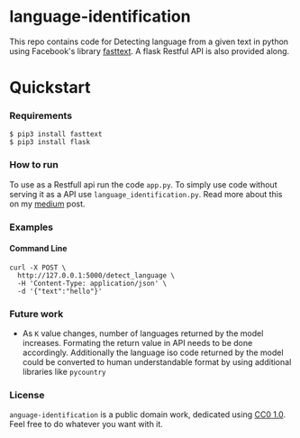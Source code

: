 # language-identification
This repo contains code for Detecting language from a given text in python using Facebook's library [fasttext](https://fasttext.cc/docs/en/language-identification.html). A flask Restful API is also provided along.

# Quickstart

### Requirements

    $ pip3 install fasttext
    $ pip3 install flask

### How to run
To use as a Restfull api run the code `app.py`. To simply use code without serving it as a API use `language_identification.py`. Read more about this on my [medium](https://medium.com/@c.chaitanya/language-identification-in-python-using-fasttext-60359dc30ed0#77d0-3ba10d3953be) post.

### Examples

#### Command Line

```
curl -X POST \
  http://127.0.0.1:5000/detect_language \
  -H 'Content-Type: application/json' \
  -d '{"text":"hello"}'
```

### Future work

* As `K` value changes, number of languages returned by the model increases. Formating the return value in API needs to be done accordingly. Additionally the language iso code returned by the model could be converted to human understandable format by using additional libraries like `pycountry`

### License

`anguage-identification` is a public domain work, dedicated using
[CC0 1.0](https://creativecommons.org/publicdomain/zero/1.0/). Feel free to do
whatever you want with it.

